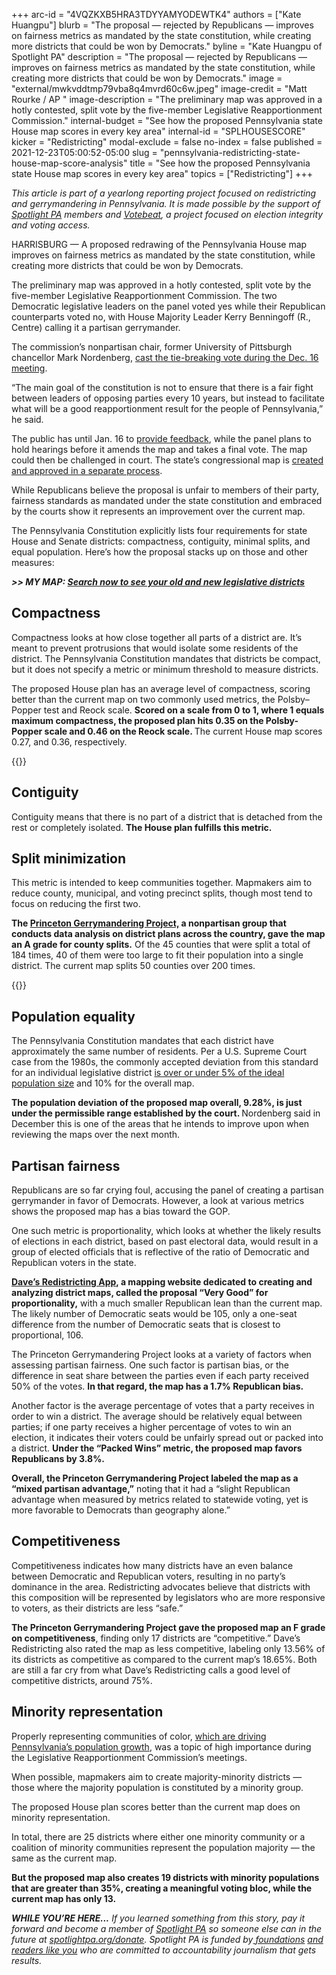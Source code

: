 +++
arc-id = "4VQZKXB5HRA3TDYYAMYODEWTK4"
authors = ["Kate Huangpu"]
blurb = "The proposal — rejected by Republicans —  improves on fairness metrics as mandated by the state constitution, while creating more districts that could be won by Democrats."
byline = "Kate Huangpu of Spotlight PA"
description = "The proposal — rejected by Republicans —  improves on fairness metrics as mandated by the state constitution, while creating more districts that could be won by Democrats."
image = "external/mwkvddtmp79vba8q4mvrd60c6w.jpeg"
image-credit = "Matt Rourke / AP "
image-description = "The preliminary map was approved in a hotly contested, split vote by the five-member Legislative Reapportionment Commission."
internal-budget = "See how the proposed Pennsylvania state House map scores in every key area"
internal-id = "SPLHOUSESCORE"
kicker = "Redistricting"
modal-exclude = false
no-index = false
published = 2021-12-23T05:00:52-05:00
slug = "pennsylvania-redistricting-state-house-map-score-analysis"
title = "See how the proposed Pennsylvania state House map scores in every key area"
topics = ["Redistricting"]
+++

<i>This article is part of a yearlong reporting project focused on redistricting and gerrymandering in Pennsylvania. It is made possible by the support of </i><a href="https://www.spotlightpa.org/"><i>Spotlight PA</i></a><i> members and </i><a href="https://votebeat.org/"><i>Votebeat</i></a><i>, a project focused on election integrity and voting access.</i>

HARRISBURG — A proposed redrawing of the Pennsylvania House map improves on fairness metrics as mandated by the state constitution, while creating more districts that could be won by Democrats.

The preliminary map was approved in a hotly contested, split vote by the five-member Legislative Reapportionment Commission. The two Democratic legislative leaders on the panel voted yes while their Republican counterparts voted no, with House Majority Leader Kerry Benningoff (R., Centre) calling it a partisan gerrymander.

The commission’s nonpartisan chair, former University of Pittsburgh chancellor Mark Nordenberg, <a href="https://www.spotlightpa.org/news/2021/12/pennsylvania-redistricting-state-house-senate-maps/">cast the tie-breaking vote during the Dec. 16 meeting</a>.

<script src="https://www.spotlightpa.org/embed.js" async></script><div data-spl-embed-version="1" data-spl-src="https://www.spotlightpa.org/embeds/newsletter/"></div>

“The main goal of the constitution is not to ensure that there is a fair fight between leaders of opposing parties every 10 years, but instead to facilitate what will be a good reapportionment result for the people of Pennsylvania,” he said.

The public has until Jan. 16 to <a href="https://www.redistricting.state.pa.us/">provide feedback</a>, while the panel plans to hold hearings before it amends the map and takes a final vote. The map could then be challenged in court. The state’s congressional map is <a href="https://www.spotlightpa.org/news/2021/12/pa-congressional-maps-proposed-redistricting/">created and approved in a separate process</a>.

While Republicans believe the proposal is unfair to members of their party, fairness standards as mandated under the state constitution and embraced by the courts show it represents an improvement over the current map.

The Pennsylvania Constitution explicitly lists four requirements for state House and Senate districts: compactness, contiguity, minimal splits, and equal population. Here’s how the proposal stacks up on those and other measures:

<i><b>&gt;&gt; MY MAP: </b></i><a href="https://www.spotlightpa.org/news/2021/12/pennsylvania-redistricting-house-senate-districts-lookup-tool/" target="_blank"><i><b>Search now to see your old and new legislative districts</b></i></a>

## Compactness

Compactness looks at how close together all parts of a district are. It’s meant to prevent protrusions that would isolate some residents of the district. The Pennsylvania Constitution mandates that districts be compact, but it does not specify a metric or minimum threshold to measure districts.

The proposed House plan has an average level of compactness, scoring better than the current map on two commonly used metrics, the Polsby–Popper test and Reock scale. <b>Scored on a scale from 0 to 1, where 1 equals maximum compactness, the proposed plan hits 0.35 on the Polsby-Popper scale and 0.46 on the Reock scale. </b>The current House map scores 0.27, and 0.36, respectively.

{{<picture src="external/m5rt997p02fmmja8hy0vcxjqpr.jpeg" description="Proposed District 64 (shown in green) meets the standard for compactness, keeping Venango County whole and using only a geographically close and compact section of a neighboring county." caption="Proposed District 64 (shown in green) meets the standard for compactness, keeping Venango County whole and using only a geographically close and compact section of a neighboring county." credit="Proposed Pennsylvania House map via DistrictBuilder">}} 

## Contiguity

Contiguity means that there is no part of a district that is detached from the rest or completely isolated. <b>The House plan fulfills this metric.</b>

## Split minimization

This metric is intended to keep communities together. Mapmakers aim to reduce county, municipal, and voting precinct splits, though most tend to focus on reducing the first two.

<b>The </b><a href="https://gerrymander.princeton.edu/redistricting-report-card?planId=rec5Vr4cdGc0rt375"><b>Princeton Gerrymandering Project,</b></a><b> a nonpartisan group that conducts data analysis on district plans across the country, gave the map an A grade for county splits.</b> Of the 45 counties that were split a total of 184 times, 40 of them were too large to fit their population into a single district. The current map splits 50 counties over 200 times.

{{<picture src="external/c7e69h4wrvhrf1kmzy42zphqqw.jpeg" description="The Princeton Gerrymandering Project gave the map an A grade for avoiding county splits when possible." caption="The Princeton Gerrymandering Project gave the map an A grade for avoiding county splits when possible." credit="Proposed Pennsylvania House map via DistrictBuilder">}} 

## Population equality

The Pennsylvania Constitution mandates that each district have approximately the same number of residents. Per a U.S. Supreme Court case from the 1980s, the commonly accepted deviation from this standard for an individual legislative district <a href="https://redistricting.lls.edu/redistricting-101/where-are-the-lines-drawn/">is over or under 5% of the ideal population size</a> and 10% for the overall map.

<b>The population deviation of the proposed map overall, 9.28%, is just under the permissible range established by the court. </b>Nordenberg said in December this is one of the areas that he intends to improve upon when reviewing the maps over the next month.

## Partisan fairness

Republicans are so far crying foul, accusing the panel of creating a partisan gerrymander in favor of Democrats. However, a look at various metrics shows the proposed map has a bias toward the GOP.

One such metric is proportionality, which looks at whether the likely results of elections in each district, based on past electoral data, would result in a group of elected officials that is reflective of the ratio of Democratic and Republican voters in the state.

<a href="https://davesredistricting.org/maps#home"><b>Dave’s Redistricting App</b></a><b>, a mapping website dedicated to creating and analyzing district maps, called the proposal “Very Good” for proportionality,</b> with a much smaller Republican lean than the current map. The likely number of Democratic seats would be 105, only a one-seat difference from the number of Democratic seats that is closest to proportional, 106.

The Princeton Gerrymandering Project looks at a variety of factors when assessing partisan fairness. One such factor is partisan bias, or the difference in seat share between the parties even if each party received 50% of the votes. <b>In that regard, the map has a 1.7% Republican bias.</b>

Another factor is the average percentage of votes that a party receives in order to win a district. The average should be relatively equal between parties; if one party receives a higher percentage of votes to win an election, it indicates their voters could be unfairly spread out or packed into a district. <b>Under the “Packed Wins” metric, the proposed map favors Republicans by 3.8%.</b>

<b>Overall, the Princeton Gerrymandering Project labeled the map as a “mixed partisan advantage,”</b> noting that it had a “slight Republican advantage when measured by metrics related to statewide voting, yet is more favorable to Democrats than geography alone.”

## Competitiveness

Competitiveness indicates how many districts have an even balance between Democratic and Republican voters, resulting in no party’s dominance in the area. Redistricting advocates believe that districts with this composition will be represented by legislators who are more responsive to voters, as their districts are less “safe.”

<script src="https://www.spotlightpa.org/embed.js" async></script><div data-spl-embed-version="1" data-spl-src="https://www.spotlightpa.org/embeds/donate/?eyebrow_text=SUPPORT%20SPOTLIGHT%20PA&cta_text=YES%2C%20TRIPLE%20MY%20GIFT&teaser_text=Support%20Spotlight%20PA's%20vital%20investigative%20journalism%20for%20Pennsylvania%20and%20for%20a%20limited%20time%2C%20all%20gifts%20will%20be%20TRIPLED."></div>

<b>The Princeton Gerrymandering Project gave the proposed map an F grade on competitiveness</b>, finding only 17 districts are “competitive.” Dave’s Redistricting also rated the map as less competitive, labeling only 13.56% of its districts as competitive as compared to the current map’s 18.65%. Both are still a far cry from what Dave’s Redistricting calls a good level of competitive districts, around 75%.

## Minority representation

Properly representing communities of color, <a href="https://www.spotlightpa.org/news/2021/11/pa-redistricting-latino-representation-political-power/">which are driving Pennsylvania’s population growth</a>, was a topic of high importance during the Legislative Reapportionment Commission’s meetings.

When possible, mapmakers aim to create majority-minority districts — those where the majority population is constituted by a minority group.

The proposed House plan scores better than the current map does on minority representation.

In total, there are 25 districts where either one minority community or a coalition of minority communities represent the population majority — the same as the current map.

<b>But the proposed map also creates 19 districts with minority populations that are greater than 35%, creating a meaningful voting bloc, while the current map has only 13.</b>

<i><b>WHILE YOU’RE HERE...</b></i><i> If you learned something from this story, pay it forward and become a member of </i><a href="https://www.spotlightpa.org/"><i>Spotlight PA</i></a><i> so someone else can in the future at </i><a href="http://spotlightpa.org/donate"><i>spotlightpa.org/donate</i></a><i>. Spotlight PA is funded by</i><a href="https://www.spotlightpa.org/support"><i> foundations</i></a><i> </i><a href="https://www.spotlightpa.org/support"><i>and readers like you</i></a><i> who are committed to accountability journalism that gets results.</i>
